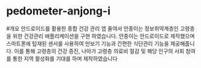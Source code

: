﻿# pedometer-anjong-i

#개요
안드로이드를 활용한 종합 건강 관리 앱 줄여서 안종이는 정보취약계층인 고령층을 위한 건강관리 애플리케이션을 구현 하였습니다.
안종이는 안드로이드로 제작했으며 스마트폰에 탑재된 센서를 사용하여 만보기 기능과 간편한 식단관리 기능을 제공해줍니다.
이를 통해 고령층의 건강 증진, 나아가 고령층 의료비 절감 및 해당 인구의 사회 참여를 통한 지역 활성화를 기대를 하며 제작하였습니다
